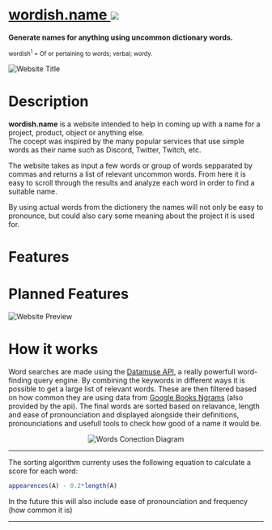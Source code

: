 # [wordish.name ![](https://github.com/Styro457/Wordish.Name/assets/69657780/c35bbafa-d4fe-4727-9436-5152671480a6)](https://wordish.name/)

**Generate names for anything using uncommon dictionary words.**<br>


<sup>wordish<sup>1</sup> = Of or pertaining to words; verbal; wordy.</sup>

![Website Title](https://i.imgur.com/Fzipg0l.png)

# Description
**wordish.name** is a website intended to help in coming up with a name for a project, product, object or anything else. <br>
The cocept was inspired by the many popular services that use simple words as their name such as Discord, Twitter, Twitch, etc.

The website takes as input a few words or group of words sepparated by commas and returns a list of relevant uncommon words. From here it is easy to scroll through the results and analyze each word in order to find a suitable name.

By using actual words from the dictionery the names will not only be easy to pronounce, but could also cary some meaning about the project it is used for.

# Features

# Planned Features
![Website Preview](https://i.imgur.com/HYmGUtg.png)

# How it works
Word searches are made using the [Datamuse API](https://www.datamuse.com/api/), a really powerfull word-finding query engine. By combining the keywords in different ways it is possible to get a large list of relevant words. These are then filtered based on how common they are using data from [Google Books Ngrams](https://books.google.com/ngrams/) (also provided by the api). The final words are sorted based on relavance, length and ease of pronounciation and displayed alongside their definitions, pronounciations and usefull tools to check how good of a name it would be.

<p align="center">
  <img src="https://github.com/Styro457/Wordish.Name/assets/69657780/ad97f8e7-9950-4d1b-b9cc-48789da14e52" alt="Words Conection Diagram" />
</p>



----
The sorting algorithm currenty uses the following equation to calculate a score for each word:

```js
appearences(A) - 0.2*length(A)
```
In the future this will also include ease of pronounciation and frequency (how common it is)

---

